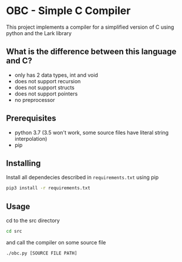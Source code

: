 # OBC - Simple C Compiler
This project implements a compiler for a simplified version of C
using python and the Lark library

## What is the difference between this language and C?
* only has 2 data types, int and void
* does not support recursion
* does not support structs
* does not support pointers
* no preprocessor

## Prerequisites

* python 3.7 (3.5 won't work, some source files have literal string interpolation)
* pip

## Installing

Install all dependecies described in `requirements.txt` using pip

```bash
pip3 install -r requirements.txt
```
## Usage
cd to the src directory 

```bash
cd src
```

and call the compiler on some source file

```bash
./obc.py [SOURCE FILE PATH]
```